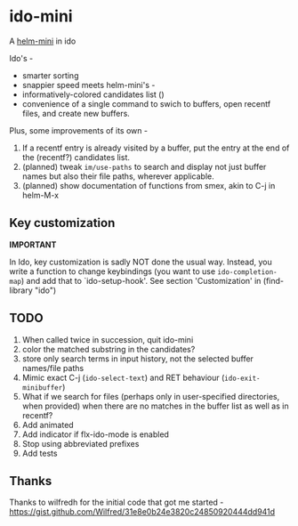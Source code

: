 # ido-mini

A [helm-mini](https://github.com/emacs-helm/helm) in ido

Ido's -
- smarter sorting
- snappier speed
meets helm-mini's -
- informatively-colored candidates list ()
- convenience of a single command to swich to buffers, open recentf
  files, and create new buffers.

Plus, some improvements of its own -
1. If a recentf entry is already visited by a buffer, put the entry at
   the end of the (recentf?) candidates list.
2. (planned) tweak `im/use-paths` to search and display
   not just buffer names but also their file paths, wherever
   applicable.
3. (planned) show documentation of functions from smex, akin to C-j in
   helm-M-x

## Key customization
**IMPORTANT**

In Ido, key customization is sadly NOT done the usual way. Instead,
you write a function to change keybindings (you want to use
`ido-completion-map`) and add that to `ido-setup-hook'. See section
'Customization' in (find-library "ido")

## TODO
1. When called twice in succession, quit ido-mini
2. color the matched substring in the candidates?
3. store only search terms in input history, not the selected
   buffer names/file paths
4. Mimic exact C-j (`ido-select-text`) and RET behaviour
   (`ido-exit-minibuffer`)
5. What if we search for files (perhaps only in user-specified
   directories, when provided) when there are no matches in the
   buffer list as well as in recentf?
6. Add animated
7. Add indicator if flx-ido-mode is enabled
8. Stop using abbreviated prefixes
9. Add tests

## Thanks
Thanks to wilfredh for the initial code that got me started -
https://gist.github.com/Wilfred/31e8e0b24e3820c24850920444dd941d
